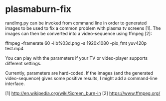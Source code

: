 # plasmaburn-fix

randImg.py can be invoked from command line in order to generated images to be used to fix a common problem with plasma tv screens [1].
The images can then be converted into a video-sequence using ffmpeg [2]:

ffmpeg -framerate 60 -i b%03d.png -s 1920x1080 -pix_fmt yuv420p test.mp4

You can play with the parameters if your TV or video-player supports different settings.


Currently, parameters are hard-coded. If the images (and the generated video-sequence) gives some positive results, I might add a command-line interface.


[1] http://en.wikipedia.org/wiki/Screen_burn-in
[2] https://www.ffmpeg.org/
